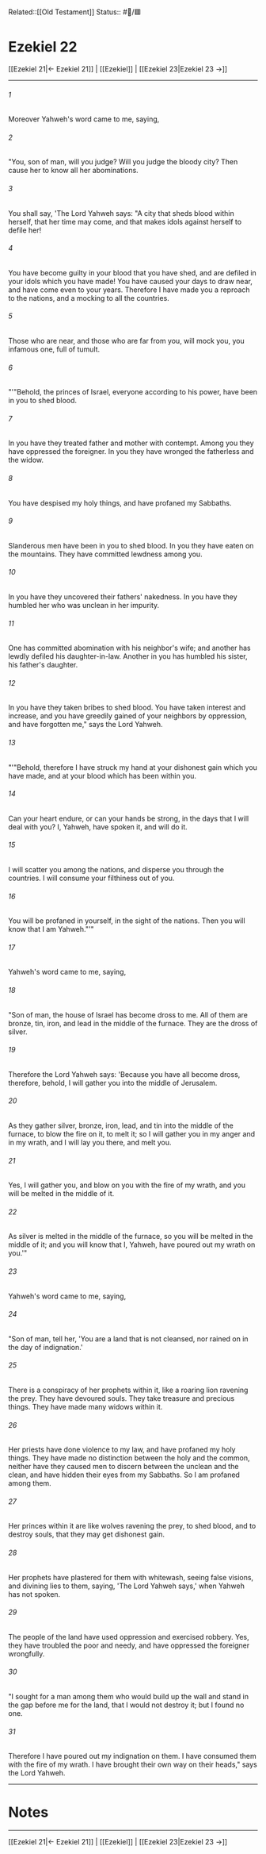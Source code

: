 Related::[[Old Testament]]
Status:: #📖/🟥
# Ezekiel 22

[[Ezekiel 21|← Ezekiel 21]] | [[Ezekiel]] | [[Ezekiel 23|Ezekiel 23 →]]
***



###### 1 
Moreover Yahweh's word came to me, saying, 

###### 2 
"You, son of man, will you judge? Will you judge the bloody city? Then cause her to know all her abominations. 

###### 3 
You shall say, 'The Lord Yahweh says: "A city that sheds blood within herself, that her time may come, and that makes idols against herself to defile her! 

###### 4 
You have become guilty in your blood that you have shed, and are defiled in your idols which you have made! You have caused your days to draw near, and have come even to your years. Therefore I have made you a reproach to the nations, and a mocking to all the countries. 

###### 5 
Those who are near, and those who are far from you, will mock you, you infamous one, full of tumult. 

###### 6 
"'"Behold, the princes of Israel, everyone according to his power, have been in you to shed blood. 

###### 7 
In you have they treated father and mother with contempt. Among you they have oppressed the foreigner. In you they have wronged the fatherless and the widow. 

###### 8 
You have despised my holy things, and have profaned my Sabbaths. 

###### 9 
Slanderous men have been in you to shed blood. In you they have eaten on the mountains. They have committed lewdness among you. 

###### 10 
In you have they uncovered their fathers' nakedness. In you have they humbled her who was unclean in her impurity. 

###### 11 
One has committed abomination with his neighbor's wife; and another has lewdly defiled his daughter-in-law. Another in you has humbled his sister, his father's daughter. 

###### 12 
In you have they taken bribes to shed blood. You have taken interest and increase, and you have greedily gained of your neighbors by oppression, and have forgotten me," says the Lord Yahweh. 

###### 13 
"'"Behold, therefore I have struck my hand at your dishonest gain which you have made, and at your blood which has been within you. 

###### 14 
Can your heart endure, or can your hands be strong, in the days that I will deal with you? I, Yahweh, have spoken it, and will do it. 

###### 15 
I will scatter you among the nations, and disperse you through the countries. I will consume your filthiness out of you. 

###### 16 
You will be profaned in yourself, in the sight of the nations. Then you will know that I am Yahweh."'" 

###### 17 
Yahweh's word came to me, saying, 

###### 18 
"Son of man, the house of Israel has become dross to me. All of them are bronze, tin, iron, and lead in the middle of the furnace. They are the dross of silver. 

###### 19 
Therefore the Lord Yahweh says: 'Because you have all become dross, therefore, behold, I will gather you into the middle of Jerusalem. 

###### 20 
As they gather silver, bronze, iron, lead, and tin into the middle of the furnace, to blow the fire on it, to melt it; so I will gather you in my anger and in my wrath, and I will lay you there, and melt you. 

###### 21 
Yes, I will gather you, and blow on you with the fire of my wrath, and you will be melted in the middle of it. 

###### 22 
As silver is melted in the middle of the furnace, so you will be melted in the middle of it; and you will know that I, Yahweh, have poured out my wrath on you.'" 

###### 23 
Yahweh's word came to me, saying, 

###### 24 
"Son of man, tell her, 'You are a land that is not cleansed, nor rained on in the day of indignation.' 

###### 25 
There is a conspiracy of her prophets within it, like a roaring lion ravening the prey. They have devoured souls. They take treasure and precious things. They have made many widows within it. 

###### 26 
Her priests have done violence to my law, and have profaned my holy things. They have made no distinction between the holy and the common, neither have they caused men to discern between the unclean and the clean, and have hidden their eyes from my Sabbaths. So I am profaned among them. 

###### 27 
Her princes within it are like wolves ravening the prey, to shed blood, and to destroy souls, that they may get dishonest gain. 

###### 28 
Her prophets have plastered for them with whitewash, seeing false visions, and divining lies to them, saying, 'The Lord Yahweh says,' when Yahweh has not spoken. 

###### 29 
The people of the land have used oppression and exercised robbery. Yes, they have troubled the poor and needy, and have oppressed the foreigner wrongfully. 

###### 30 
"I sought for a man among them who would build up the wall and stand in the gap before me for the land, that I would not destroy it; but I found no one. 

###### 31 
Therefore I have poured out my indignation on them. I have consumed them with the fire of my wrath. I have brought their own way on their heads," says the Lord Yahweh.

---
# Notes


***
[[Ezekiel 21|← Ezekiel 21]] | [[Ezekiel]] | [[Ezekiel 23|Ezekiel 23 →]]
